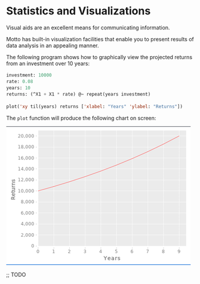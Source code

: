 # Statistics and Visualizations

Visual aids are an excellent means for communicating information.

Motto has built-in visualization facilities that enable you to present
results of data analysis in an appealing manner.

The following program shows how to graphically view the projected returns from an investment
over 10 years:

```lisp
investment: 10000
rate: 0.08
years: 10
returns: (^X1 + X1 * rate) @~ repeat(years investment)

plot('xy til(years) returns ['xlabel: "Years" 'ylabel: "Returns"])
```

The `plot` function will produce the following chart on screen:

![projected returns](images/rets.png)

;; TODO